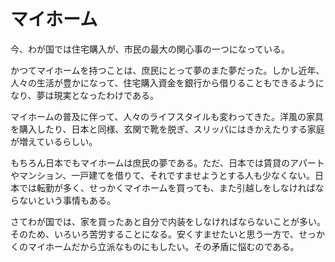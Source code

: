 ﻿# マイホーム

今、わが国では住宅購入が、市民の最大の関心事の一つになっている。

かつてマイホームを持つことは、庶民にとって夢のまた夢だった。しかし近年、人々の生活が豊かになって、住宅購入資金を銀行から借りることもできるようになり、夢は現実となったわけである。

マイホームの普及に伴って、人々のライフスタイルも変わってきた。洋風の家具を購入したり、日本と同様、玄関で靴を脱ぎ、スリッパにはきかえたりする家庭が増えているらしい。

もちろん日本でもマイホームは庶民の夢である。ただ、日本では賃貸のアパートやマンション、一戸建てを借りて、それですませようとする人も少なくない。日本では転勤が多く、せっかくマイホームを買っても、また引越しをしなければならないという事情もある。

さてわが国では、家を買ったあと自分で内装をしなければならないことが多い。そのため、いろいろ苦労することになる。安くすませたいと思う一方で、せっかくのマイホームだから立派なものにもしたい。その矛盾に悩むのである。